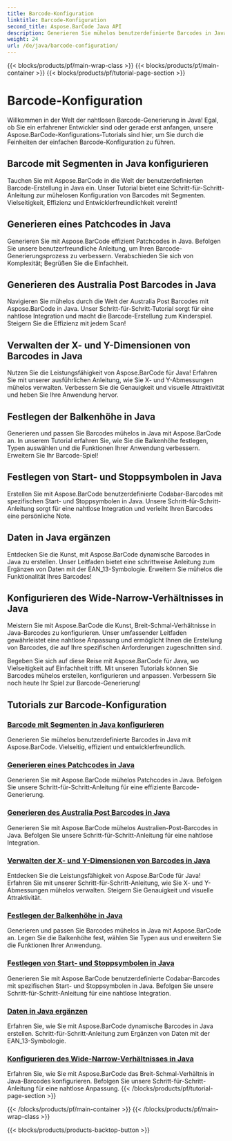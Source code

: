 ```yaml
---
title: Barcode-Konfiguration
linktitle: Barcode-Konfiguration
second_title: Aspose.BarCode Java API
description: Generieren Sie mühelos benutzerdefinierte Barcodes in Java mit Aspose.BarCode. Steigern Sie die Effizienz und Entwicklerfreundlichkeit mit unseren vielseitigen Tutorials.
weight: 24
url: /de/java/barcode-configuration/
---
```


{{< blocks/products/pf/main-wrap-class >}}
{{< blocks/products/pf/main-container >}}
{{< blocks/products/pf/tutorial-page-section >}}

# Barcode-Konfiguration


Willkommen in der Welt der nahtlosen Barcode-Generierung in Java! Egal, ob Sie ein erfahrener Entwickler sind oder gerade erst anfangen, unsere Aspose.BarCode-Konfigurations-Tutorials sind hier, um Sie durch die Feinheiten der einfachen Barcode-Konfiguration zu führen.

## Barcode mit Segmenten in Java konfigurieren

Tauchen Sie mit Aspose.BarCode in die Welt der benutzerdefinierten Barcode-Erstellung in Java ein. Unser Tutorial bietet eine Schritt-für-Schritt-Anleitung zur mühelosen Konfiguration von Barcodes mit Segmenten. Vielseitigkeit, Effizienz und Entwicklerfreundlichkeit vereint!

## Generieren eines Patchcodes in Java

Generieren Sie mit Aspose.BarCode effizient Patchcodes in Java. Befolgen Sie unsere benutzerfreundliche Anleitung, um Ihren Barcode-Generierungsprozess zu verbessern. Verabschieden Sie sich von Komplexität; Begrüßen Sie die Einfachheit.

## Generieren des Australia Post Barcodes in Java

Navigieren Sie mühelos durch die Welt der Australia Post Barcodes mit Aspose.BarCode in Java. Unser Schritt-für-Schritt-Tutorial sorgt für eine nahtlose Integration und macht die Barcode-Erstellung zum Kinderspiel. Steigern Sie die Effizienz mit jedem Scan!

## Verwalten der X- und Y-Dimensionen von Barcodes in Java

Nutzen Sie die Leistungsfähigkeit von Aspose.BarCode für Java! Erfahren Sie mit unserer ausführlichen Anleitung, wie Sie X- und Y-Abmessungen mühelos verwalten. Verbessern Sie die Genauigkeit und visuelle Attraktivität und heben Sie Ihre Anwendung hervor.

## Festlegen der Balkenhöhe in Java

Generieren und passen Sie Barcodes mühelos in Java mit Aspose.BarCode an. In unserem Tutorial erfahren Sie, wie Sie die Balkenhöhe festlegen, Typen auswählen und die Funktionen Ihrer Anwendung verbessern. Erweitern Sie Ihr Barcode-Spiel!

## Festlegen von Start- und Stoppsymbolen in Java

Erstellen Sie mit Aspose.BarCode benutzerdefinierte Codabar-Barcodes mit spezifischen Start- und Stoppsymbolen in Java. Unsere Schritt-für-Schritt-Anleitung sorgt für eine nahtlose Integration und verleiht Ihren Barcodes eine persönliche Note.

## Daten in Java ergänzen

Entdecken Sie die Kunst, mit Aspose.BarCode dynamische Barcodes in Java zu erstellen. Unser Leitfaden bietet eine schrittweise Anleitung zum Ergänzen von Daten mit der EAN_13-Symbologie. Erweitern Sie mühelos die Funktionalität Ihres Barcodes!

## Konfigurieren des Wide-Narrow-Verhältnisses in Java

Meistern Sie mit Aspose.BarCode die Kunst, Breit-Schmal-Verhältnisse in Java-Barcodes zu konfigurieren. Unser umfassender Leitfaden gewährleistet eine nahtlose Anpassung und ermöglicht Ihnen die Erstellung von Barcodes, die auf Ihre spezifischen Anforderungen zugeschnitten sind.

Begeben Sie sich auf diese Reise mit Aspose.BarCode für Java, wo Vielseitigkeit auf Einfachheit trifft. Mit unseren Tutorials können Sie Barcodes mühelos erstellen, konfigurieren und anpassen. Verbessern Sie noch heute Ihr Spiel zur Barcode-Generierung!
## Tutorials zur Barcode-Konfiguration
### [Barcode mit Segmenten in Java konfigurieren](./configuring-barcode-segments/)
Generieren Sie mühelos benutzerdefinierte Barcodes in Java mit Aspose.BarCode. Vielseitig, effizient und entwicklerfreundlich.
### [Generieren eines Patchcodes in Java](./generating-patch-code/)
Generieren Sie mit Aspose.BarCode mühelos Patchcodes in Java. Befolgen Sie unsere Schritt-für-Schritt-Anleitung für eine effiziente Barcode-Generierung.
### [Generieren des Australia Post Barcodes in Java](./generating-australia-post-barcode/)
Generieren Sie mit Aspose.BarCode mühelos Australien-Post-Barcodes in Java. Befolgen Sie unsere Schritt-für-Schritt-Anleitung für eine nahtlose Integration.
### [Verwalten der X- und Y-Dimensionen von Barcodes in Java](./managing-x-y-dimension-barcode/)
Entdecken Sie die Leistungsfähigkeit von Aspose.BarCode für Java! Erfahren Sie mit unserer Schritt-für-Schritt-Anleitung, wie Sie X- und Y-Abmessungen mühelos verwalten. Steigern Sie Genauigkeit und visuelle Attraktivität.
### [Festlegen der Balkenhöhe in Java](./setting-bars-height/)
Generieren und passen Sie Barcodes mühelos in Java mit Aspose.BarCode an. Legen Sie die Balkenhöhe fest, wählen Sie Typen aus und erweitern Sie die Funktionen Ihrer Anwendung.
### [Festlegen von Start- und Stoppsymbolen in Java](./setting-start-stop-symbols/)
Generieren Sie mit Aspose.BarCode benutzerdefinierte Codabar-Barcodes mit spezifischen Start- und Stoppsymbolen in Java. Befolgen Sie unsere Schritt-für-Schritt-Anleitung für eine nahtlose Integration.
### [Daten in Java ergänzen](./supplementing-data/)
Erfahren Sie, wie Sie mit Aspose.BarCode dynamische Barcodes in Java erstellen. Schritt-für-Schritt-Anleitung zum Ergänzen von Daten mit der EAN_13-Symbologie.
### [Konfigurieren des Wide-Narrow-Verhältnisses in Java](./configuring-wide-narrow-ratio/)
Erfahren Sie, wie Sie mit Aspose.BarCode das Breit-Schmal-Verhältnis in Java-Barcodes konfigurieren. Befolgen Sie unsere Schritt-für-Schritt-Anleitung für eine nahtlose Anpassung.
{{< /blocks/products/pf/tutorial-page-section >}}

{{< /blocks/products/pf/main-container >}}
{{< /blocks/products/pf/main-wrap-class >}}

{{< blocks/products/products-backtop-button >}}
